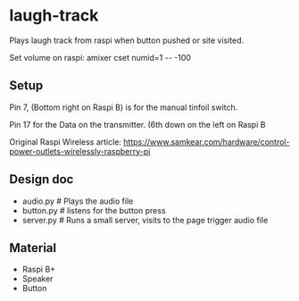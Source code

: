 # laugh-track
Plays laugh track from raspi when button pushed or site visited.

Set volume on raspi:
amixer cset numid=1 -- -100

## Setup

Pin 7, (Bottom right on Raspi B) is for the manual tinfoil switch.

Pin 17 for the Data on the transmitter. (6th down on the left on Raspi B

Original Raspi Wireless article:
https://www.samkear.com/hardware/control-power-outlets-wirelessly-raspberry-pi

## Design doc
 - audio.py  # Plays the audio file
 - button.py # listens for the button press
 - server.py # Runs a small server, visits to the page trigger audio file


## Material
 - Raspi B+
 - Speaker
 - Button
